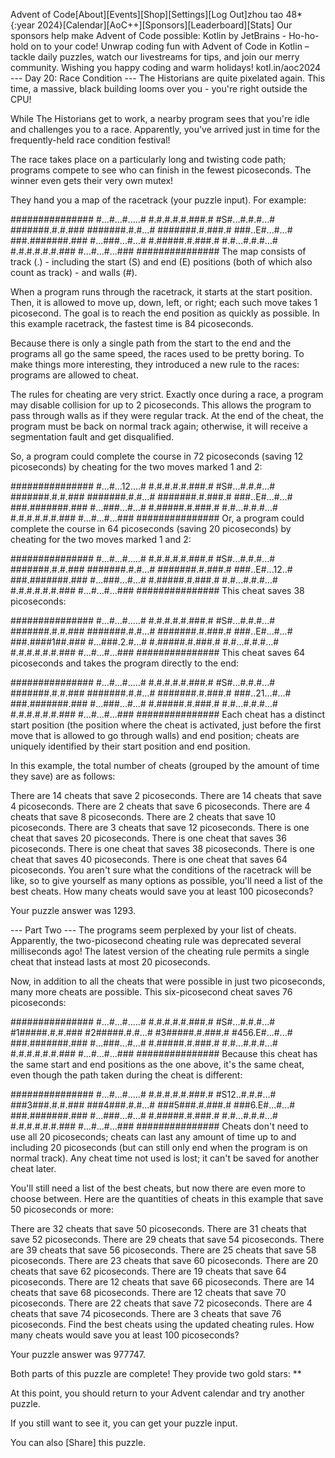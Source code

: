 Advent of Code[About][Events][Shop][Settings][Log Out]zhou tao 48*
  {:year 2024}[Calendar][AoC++][Sponsors][Leaderboard][Stats]
Our sponsors help make Advent of Code possible:
Kotlin by JetBrains - Ho-ho-hold on to your code! Unwrap coding fun with Advent of Code in Kotlin – tackle daily puzzles, watch our livestreams for tips, and join our merry community. Wishing you happy coding and warm holidays! kotl.in/aoc2024
--- Day 20: Race Condition ---
The Historians are quite pixelated again. This time, a massive, black building looms over you - you're right outside the CPU!

While The Historians get to work, a nearby program sees that you're idle and challenges you to a race. Apparently, you've arrived just in time for the frequently-held race condition festival!

The race takes place on a particularly long and twisting code path; programs compete to see who can finish in the fewest picoseconds. The winner even gets their very own mutex!

They hand you a map of the racetrack (your puzzle input). For example:

###############
#...#...#.....#
#.#.#.#.#.###.#
#S#...#.#.#...#
#######.#.#.###
#######.#.#...#
#######.#.###.#
###..E#...#...#
###.#######.###
#...###...#...#
#.#####.#.###.#
#.#...#.#.#...#
#.#.#.#.#.#.###
#...#...#...###
###############
The map consists of track (.) - including the start (S) and end (E) positions (both of which also count as track) - and walls (#).

When a program runs through the racetrack, it starts at the start position. Then, it is allowed to move up, down, left, or right; each such move takes 1 picosecond. The goal is to reach the end position as quickly as possible. In this example racetrack, the fastest time is 84 picoseconds.

Because there is only a single path from the start to the end and the programs all go the same speed, the races used to be pretty boring. To make things more interesting, they introduced a new rule to the races: programs are allowed to cheat.

The rules for cheating are very strict. Exactly once during a race, a program may disable collision for up to 2 picoseconds. This allows the program to pass through walls as if they were regular track. At the end of the cheat, the program must be back on normal track again; otherwise, it will receive a segmentation fault and get disqualified.

So, a program could complete the course in 72 picoseconds (saving 12 picoseconds) by cheating for the two moves marked 1 and 2:

###############
#...#...12....#
#.#.#.#.#.###.#
#S#...#.#.#...#
#######.#.#.###
#######.#.#...#
#######.#.###.#
###..E#...#...#
###.#######.###
#...###...#...#
#.#####.#.###.#
#.#...#.#.#...#
#.#.#.#.#.#.###
#...#...#...###
###############
Or, a program could complete the course in 64 picoseconds (saving 20 picoseconds) by cheating for the two moves marked 1 and 2:

###############
#...#...#.....#
#.#.#.#.#.###.#
#S#...#.#.#...#
#######.#.#.###
#######.#.#...#
#######.#.###.#
###..E#...12..#
###.#######.###
#...###...#...#
#.#####.#.###.#
#.#...#.#.#...#
#.#.#.#.#.#.###
#...#...#...###
###############
This cheat saves 38 picoseconds:

###############
#...#...#.....#
#.#.#.#.#.###.#
#S#...#.#.#...#
#######.#.#.###
#######.#.#...#
#######.#.###.#
###..E#...#...#
###.####1##.###
#...###.2.#...#
#.#####.#.###.#
#.#...#.#.#...#
#.#.#.#.#.#.###
#...#...#...###
###############
This cheat saves 64 picoseconds and takes the program directly to the end:

###############
#...#...#.....#
#.#.#.#.#.###.#
#S#...#.#.#...#
#######.#.#.###
#######.#.#...#
#######.#.###.#
###..21...#...#
###.#######.###
#...###...#...#
#.#####.#.###.#
#.#...#.#.#...#
#.#.#.#.#.#.###
#...#...#...###
###############
Each cheat has a distinct start position (the position where the cheat is activated, just before the first move that is allowed to go through walls) and end position; cheats are uniquely identified by their start position and end position.

In this example, the total number of cheats (grouped by the amount of time they save) are as follows:

There are 14 cheats that save 2 picoseconds.
There are 14 cheats that save 4 picoseconds.
There are 2 cheats that save 6 picoseconds.
There are 4 cheats that save 8 picoseconds.
There are 2 cheats that save 10 picoseconds.
There are 3 cheats that save 12 picoseconds.
There is one cheat that saves 20 picoseconds.
There is one cheat that saves 36 picoseconds.
There is one cheat that saves 38 picoseconds.
There is one cheat that saves 40 picoseconds.
There is one cheat that saves 64 picoseconds.
You aren't sure what the conditions of the racetrack will be like, so to give yourself as many options as possible, you'll need a list of the best cheats. How many cheats would save you at least 100 picoseconds?

Your puzzle answer was 1293.

--- Part Two ---
The programs seem perplexed by your list of cheats. Apparently, the two-picosecond cheating rule was deprecated several milliseconds ago! The latest version of the cheating rule permits a single cheat that instead lasts at most 20 picoseconds.

Now, in addition to all the cheats that were possible in just two picoseconds, many more cheats are possible. This six-picosecond cheat saves 76 picoseconds:

###############
#...#...#.....#
#.#.#.#.#.###.#
#S#...#.#.#...#
#1#####.#.#.###
#2#####.#.#...#
#3#####.#.###.#
#456.E#...#...#
###.#######.###
#...###...#...#
#.#####.#.###.#
#.#...#.#.#...#
#.#.#.#.#.#.###
#...#...#...###
###############
Because this cheat has the same start and end positions as the one above, it's the same cheat, even though the path taken during the cheat is different:

###############
#...#...#.....#
#.#.#.#.#.###.#
#S12..#.#.#...#
###3###.#.#.###
###4###.#.#...#
###5###.#.###.#
###6.E#...#...#
###.#######.###
#...###...#...#
#.#####.#.###.#
#.#...#.#.#...#
#.#.#.#.#.#.###
#...#...#...###
###############
Cheats don't need to use all 20 picoseconds; cheats can last any amount of time up to and including 20 picoseconds (but can still only end when the program is on normal track). Any cheat time not used is lost; it can't be saved for another cheat later.

You'll still need a list of the best cheats, but now there are even more to choose between. Here are the quantities of cheats in this example that save 50 picoseconds or more:

There are 32 cheats that save 50 picoseconds.
There are 31 cheats that save 52 picoseconds.
There are 29 cheats that save 54 picoseconds.
There are 39 cheats that save 56 picoseconds.
There are 25 cheats that save 58 picoseconds.
There are 23 cheats that save 60 picoseconds.
There are 20 cheats that save 62 picoseconds.
There are 19 cheats that save 64 picoseconds.
There are 12 cheats that save 66 picoseconds.
There are 14 cheats that save 68 picoseconds.
There are 12 cheats that save 70 picoseconds.
There are 22 cheats that save 72 picoseconds.
There are 4 cheats that save 74 picoseconds.
There are 3 cheats that save 76 picoseconds.
Find the best cheats using the updated cheating rules. How many cheats would save you at least 100 picoseconds?

Your puzzle answer was 977747.

Both parts of this puzzle are complete! They provide two gold stars: **

At this point, you should return to your Advent calendar and try another puzzle.

If you still want to see it, you can get your puzzle input.

You can also [Share] this puzzle.